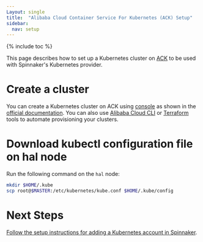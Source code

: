 ```yaml
---
Layout: single
title:  "Alibaba Cloud Container Service For Kubernetes (ACK) Setup"
sidebar:
  nav: setup
---
```


{% include toc %}

This page describes how to set up a Kubernetes cluster on
[ACK](https://www.alibabacloud.com/product/kubernetes) to be used with Spinnaker's
Kubernetes provider.

# Create a cluster

You can create a Kubernetes cluster on ACK using [console](https://cs.console.aliyun.com) 
as shown in the [official documentation](https://www.alibabacloud.com/help/doc-detail/86488.htm). 
You can also use [Alibaba Cloud CLI](https://github.com/aliyun/aliyun-cli) or 
[Terraform ](https://www.terraform.io/docs/providers/alicloud/r/cs_kubernetes.html) tools to automate provisioning your clusters.

# Download kubectl configuration file on hal node

Run the following command on the `hal` node:

```bash
mkdir $HOME/.kube
scp root@$MASTER:/etc/kubernetes/kube.conf $HOME/.kube/config
```

# Next Steps

[Follow the setup instructions for adding a Kubernetes account in
Spinnaker](/docs/v1.19/setup/install/providers/kubernetes-v2/#adding-an-account).
